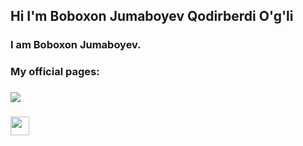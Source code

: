 ## Hi I'm Boboxon Jumaboyev Qodirberdi O'g'li
<h3> I am Boboxon Jumaboyev. </h3>
<h3>My official pages:</h3>
<h3> <a href="https://t.me//Boboxon_Jumaboyev"><img src="https://upload.wikimedia.org/wikipedia/commons/thumb/8/82/Telegram_logo.svg/2048px-Telegram_logo.svg.png"></a></h3>
<h3><a href="https://instagram.com/jumaboyev._.oo6"><img src="https://upload.wikimedia.org/wikipedia/commons/thumb/9/95/Instagram_logo_2022.svg/1200px-Instagram_logo_2022.svg.png", height=30px, widht=30px></h3>
